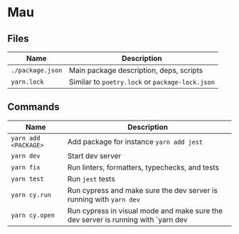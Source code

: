 # Mau

## Files

| Name             | Description                                     |
| ---------------- | ----------------------------------------------- |
| `./package.json` | Main package description, deps, scripts         |
| `yarn.lock`      | Similar to `poetry.lock` or `package-lock.json` |

## Commands

| Name                 | Description                                                                       |
| -------------------- | --------------------------------------------------------------------------------- |
| `yarn add <PACKAGE>` | Add package for instance `yarn add jest`                                          |
| `yarn dev`           | Start dev server                                                                  |
| `yarn fix`           | Run linters, formatters, typechecks, and tests                                    |
| `yarn test`          | Run `jest` tests                                                                  |
| `yarn cy.run`        | Run cypress and make sure the dev server is running with `yarn dev`               |
| `yarn cy.open`       | Run cypress in visual mode and make sure the dev server is running with `yarn dev |